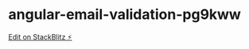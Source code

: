 # angular-email-validation-pg9kww

[Edit on StackBlitz ⚡️](https://stackblitz.com/edit/angular-email-validation-pg9kww)